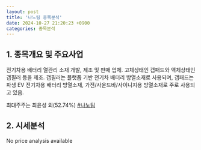 ```yaml
---
layout: post
title: '나노팀 종목분석'
date: 2024-10-27 21:20:23 +0900
categories: 종목분석
---
```


## 1. 종목개요 및 주요사업

전기차용 배터리 열관리 소재 개발, 제조 및 판매 업체. 고체상태인 갭패드와 액체상태인 갭필러 등을 제조. 갭필러는 플랫폼 기반 전기차 배터리 방열소재로 사용되며, 갭패드는 파생 EV 전기차용 배터리 방열소재, 가전/사운드바/사이니지용 방열소재로 주로 사용되고 있음.

최대주주는 최윤성 외(52.74%)
[#나노팀](#)

## 2. 시세분석

No price analysis available
